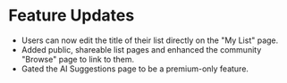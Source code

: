 # Feature Updates

- Users can now edit the title of their list directly on the "My List" page.
- Added public, shareable list pages and enhanced the community "Browse" page to link to them.
- Gated the AI Suggestions page to be a premium-only feature.
